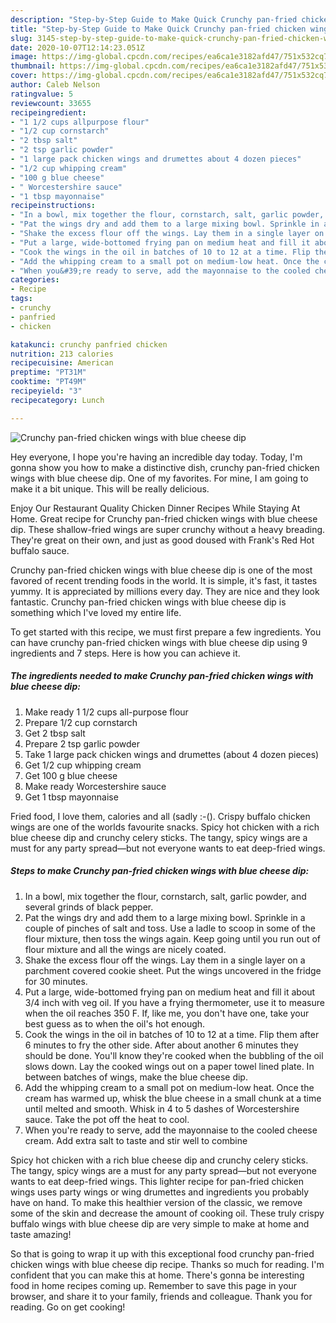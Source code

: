 ```yaml
---
description: "Step-by-Step Guide to Make Quick Crunchy pan-fried chicken wings with blue cheese dip"
title: "Step-by-Step Guide to Make Quick Crunchy pan-fried chicken wings with blue cheese dip"
slug: 3145-step-by-step-guide-to-make-quick-crunchy-pan-fried-chicken-wings-with-blue-cheese-dip
date: 2020-10-07T12:14:23.051Z
image: https://img-global.cpcdn.com/recipes/ea6ca1e3182afd47/751x532cq70/crunchy-pan-fried-chicken-wings-with-blue-cheese-dip-recipe-main-photo.jpg
thumbnail: https://img-global.cpcdn.com/recipes/ea6ca1e3182afd47/751x532cq70/crunchy-pan-fried-chicken-wings-with-blue-cheese-dip-recipe-main-photo.jpg
cover: https://img-global.cpcdn.com/recipes/ea6ca1e3182afd47/751x532cq70/crunchy-pan-fried-chicken-wings-with-blue-cheese-dip-recipe-main-photo.jpg
author: Caleb Nelson
ratingvalue: 5
reviewcount: 33655
recipeingredient:
- "1 1/2 cups allpurpose flour"
- "1/2 cup cornstarch"
- "2 tbsp salt"
- "2 tsp garlic powder"
- "1 large pack chicken wings and drumettes about 4 dozen pieces"
- "1/2 cup whipping cream"
- "100 g blue cheese"
- " Worcestershire sauce"
- "1 tbsp mayonnaise"
recipeinstructions:
- "In a bowl, mix together the flour, cornstarch, salt, garlic powder, and several grinds of black pepper."
- "Pat the wings dry and add them to a large mixing bowl. Sprinkle in a couple of pinches of salt and toss. Use a ladle to scoop in some of the flour mixture, then toss the wings again. Keep going until you run out of flour mixture and all the wings are nicely coated."
- "Shake the excess flour off the wings. Lay them in a single layer on a parchment covered cookie sheet. Put the wings uncovered in the fridge for 30 minutes."
- "Put a large, wide-bottomed frying pan on medium heat and fill it about 3/4 inch with veg oil. If you have a frying thermometer, use it to measure when the oil reaches 350 F. If, like me, you don&#39;t have one, take your best guess as to when the oil&#39;s hot enough."
- "Cook the wings in the oil in batches of 10 to 12 at a time. Flip them after 6 minutes to fry the other side. After about another 6 minutes they should be done. You&#39;ll know they&#39;re cooked when the bubbling of the oil slows down. Lay the cooked wings out on a paper towel lined plate. In between batches of wings, make the blue cheese dip."
- "Add the whipping cream to a small pot on medium-low heat. Once the cream has warmed up, whisk the blue cheese in a small chunk at a time until melted and smooth. Whisk in 4 to 5 dashes of Worcestershire sauce. Take the pot off the heat to cool."
- "When you&#39;re ready to serve, add the mayonnaise to the cooled cheese cream. Add extra salt to taste and stir well to combine"
categories:
- Recipe
tags:
- crunchy
- panfried
- chicken

katakunci: crunchy panfried chicken 
nutrition: 213 calories
recipecuisine: American
preptime: "PT31M"
cooktime: "PT49M"
recipeyield: "3"
recipecategory: Lunch

---
```



![Crunchy pan-fried chicken wings with blue cheese dip](https://img-global.cpcdn.com/recipes/ea6ca1e3182afd47/751x532cq70/crunchy-pan-fried-chicken-wings-with-blue-cheese-dip-recipe-main-photo.jpg)

Hey everyone, I hope you're having an incredible day today. Today, I'm gonna show you how to make a distinctive dish, crunchy pan-fried chicken wings with blue cheese dip. One of my favorites. For mine, I am going to make it a bit unique. This will be really delicious.

Enjoy Our Restaurant Quality Chicken Dinner Recipes While Staying At Home. Great recipe for Crunchy pan-fried chicken wings with blue cheese dip. These shallow-fried wings are super crunchy without a heavy breading. They&#39;re great on their own, and just as good doused with Frank&#39;s Red Hot buffalo sauce.

Crunchy pan-fried chicken wings with blue cheese dip is one of the most favored of recent trending foods in the world. It is simple, it's fast, it tastes yummy. It is appreciated by millions every day. They are nice and they look fantastic. Crunchy pan-fried chicken wings with blue cheese dip is something which I've loved my entire life.


To get started with this recipe, we must first prepare a few ingredients. You can have crunchy pan-fried chicken wings with blue cheese dip using 9 ingredients and 7 steps. Here is how you can achieve it.

<!--inarticleads1-->

##### The ingredients needed to make Crunchy pan-fried chicken wings with blue cheese dip:

1. Make ready 1 1/2 cups all-purpose flour
1. Prepare 1/2 cup cornstarch
1. Get 2 tbsp salt
1. Prepare 2 tsp garlic powder
1. Take 1 large pack chicken wings and drumettes (about 4 dozen pieces)
1. Get 1/2 cup whipping cream
1. Get 100 g blue cheese
1. Make ready  Worcestershire sauce
1. Get 1 tbsp mayonnaise


Fried food, I love them, calories and all (sadly :-(). Crispy buffalo chicken wings are one of the worlds favourite snacks. Spicy hot chicken with a rich blue cheese dip and crunchy celery sticks. The tangy, spicy wings are a must for any party spread—but not everyone wants to eat deep-fried wings. 

<!--inarticleads2-->

##### Steps to make Crunchy pan-fried chicken wings with blue cheese dip:

1. In a bowl, mix together the flour, cornstarch, salt, garlic powder, and several grinds of black pepper.
1. Pat the wings dry and add them to a large mixing bowl. Sprinkle in a couple of pinches of salt and toss. Use a ladle to scoop in some of the flour mixture, then toss the wings again. Keep going until you run out of flour mixture and all the wings are nicely coated.
1. Shake the excess flour off the wings. Lay them in a single layer on a parchment covered cookie sheet. Put the wings uncovered in the fridge for 30 minutes.
1. Put a large, wide-bottomed frying pan on medium heat and fill it about 3/4 inch with veg oil. If you have a frying thermometer, use it to measure when the oil reaches 350 F. If, like me, you don&#39;t have one, take your best guess as to when the oil&#39;s hot enough.
1. Cook the wings in the oil in batches of 10 to 12 at a time. Flip them after 6 minutes to fry the other side. After about another 6 minutes they should be done. You&#39;ll know they&#39;re cooked when the bubbling of the oil slows down. Lay the cooked wings out on a paper towel lined plate. In between batches of wings, make the blue cheese dip.
1. Add the whipping cream to a small pot on medium-low heat. Once the cream has warmed up, whisk the blue cheese in a small chunk at a time until melted and smooth. Whisk in 4 to 5 dashes of Worcestershire sauce. Take the pot off the heat to cool.
1. When you&#39;re ready to serve, add the mayonnaise to the cooled cheese cream. Add extra salt to taste and stir well to combine


Spicy hot chicken with a rich blue cheese dip and crunchy celery sticks. The tangy, spicy wings are a must for any party spread—but not everyone wants to eat deep-fried wings. This lighter recipe for pan-fried chicken wings uses party wings or wing drumettes and ingredients you probably have on hand. To make this healthier version of the classic, we remove some of the skin and decrease the amount of cooking oil. These truly crispy buffalo wings with blue cheese dip are very simple to make at home and taste amazing! 

So that is going to wrap it up with this exceptional food crunchy pan-fried chicken wings with blue cheese dip recipe. Thanks so much for reading. I'm confident that you can make this at home. There's gonna be interesting food in home recipes coming up. Remember to save this page in your browser, and share it to your family, friends and colleague. Thank you for reading. Go on get cooking!
